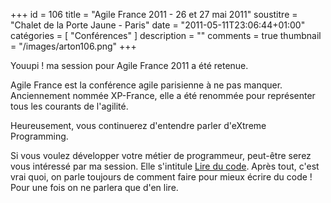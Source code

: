 +++
id = 106
title = "Agile France 2011 - 26 et 27 mai 2011"
soustitre = "Chalet de la Porte Jaune - Paris"
date = "2011-05-11T23:06:44+01:00"
catégories = [ "Conférences" ]
description = ""
comments = true
thumbnail = "/images/arton106.png"
+++

<div class="chapo"></div>

Youupi ! ma session pour Agile France 2011 a été retenue.

Agile France est la conférence agile parisienne à ne pas manquer. Anciennement nommée XP-France, elle a été renommée pour représenter tous les courants de l'agilité.

Heureusement, vous continuerez d'entendre parler d'eXtreme Programming.

Si vous voulez développer votre métier de programmeur, peut-être serez vous intéressé par ma session. Elle s'intitule [Lire du code](http://conf.agile-france.org/sessions/4d8fa5704ff6f752660009f7). Après tout, c'est vrai quoi, on parle toujours de comment faire pour mieux écrire du code ! Pour une fois on ne parlera que d'en lire.